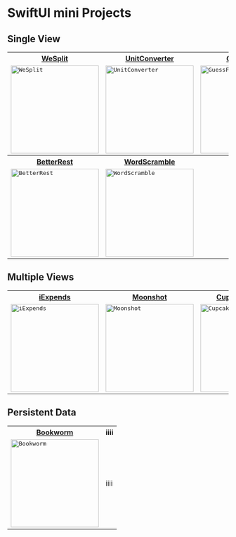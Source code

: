 # SwiftUI mini Projects

## Single View

<table>
  <tr>
    <th>
      <a href="https://github.com/JooYoo/swiftui-st-backup/tree/we-split">WeSplit</a>
    </th>
    <th>
      <a href="https://github.com/JooYoo/swiftui-st-backup/tree/unit-converter">UnitConverter</a>
    </th>
    <th>
      <a href="https://github.com/JooYoo/swiftui-st-backup/tree/guess-flag">GuessFlag</a>
    </th>
    <th>
      <a href="https://github.com/JooYoo/swiftui-st-backup/tree/rock-paper-scissors">RockPaperScissors</a>
    </th>
  </tr>
  <tr>
    <td>
      <kbd><img src="https://user-images.githubusercontent.com/12739843/151405104-c3ea73c9-4eac-4d0d-ae5b-d0ecc91d34ce.gif" width="200px" alt="WeSplit"/></kbd>
    </td>
    <td>
      <kbd><img src="https://user-images.githubusercontent.com/12739843/151689730-148507ee-fb73-44af-be41-0b97b015242e.gif" width="200px" alt="UnitConverter"/></kbd>
    </td>
    <td>
      <kbd><img src="https://user-images.githubusercontent.com/12739843/151205931-6a85e8ee-6f26-421d-b71c-2b6fe46c978a.gif" width="200px" alt="GuessFlag"/></kbd>
    </td>
    <td>
      <kbd><img src="https://user-images.githubusercontent.com/12739843/151655287-2ec15571-0192-4514-b459-0d3f0cbc12f5.gif" width="200px"/></kbd>
    </td>
  </tr>
  <tr>
     <th>
      <a href="https://github.com/JooYoo/swiftui-st-backup/tree/better-rest">BetterRest</a>
    </th>
    <th>
      <a href="https://github.com/JooYoo/swiftui-st-backup/tree/word-scramble">WordScramble</a>
    </th>
    <th></th>
    <th></th>
  </tr>
  <tr>
    <td>
      <kbd><img src="https://user-images.githubusercontent.com/12739843/151595173-5b357e4b-84f8-40f2-a665-c4bd5e8cbbd9.gif" width="200px" alt="BetterRest"/></kbd>
    </td>
    <td>
      <kbd><img src="https://user-images.githubusercontent.com/12739843/151662264-875f3145-3fd3-4eed-a53d-29ce69ecfcda.gif" width="200px" alt="WordScramble"/></kbd>
    </td>
    <td></td>
    <td></td>
  </tr>
</table>

## Multiple Views

<table>
  <tr>
    <th>
     <a href="https://github.com/JooYoo/swiftui-st-backup/tree/i-expense">iExpends</a>
    </th>
    <th>
      <a href="https://github.com/JooYoo/swiftui-st-backup/tree/moon-shot">Moonshot</a>
    </th>
    <th>
      <a href="https://github.com/JooYoo/swiftui-st-backup/tree/cupcake-corner">Cupcake Corner</a>
    </th>
  </tr>
  <tr>
    <td>
      <kbd><img src="https://user-images.githubusercontent.com/12739843/152016731-4a1fd83e-c9e5-4342-9fa8-89ba2d023ae5.gif" width="200px" alt="iExpends"/></kbd>
    </td> 
    <td>
      <kbd><img src="https://user-images.githubusercontent.com/12739843/152398149-10ee98d3-6de6-42f5-a143-b75ab1647969.gif" width="200px" alt="Moonshot"/></kbd>
    </td>
    <td>
      <kbd><img src="https://user-images.githubusercontent.com/12739843/152636651-0b0f18ad-f98f-4fcc-8786-9a876a282b2f.gif" width="200px" alt="CupcakeCorner"/></kbd>      
    </td>
  </tr>
</table>

## Persistent Data
<table>
  <tr>
    <th>
     <a href="https://github.com/JooYoo/swiftui-st-backup/tree/bookwarm">Bookworm</a>
    </th>
    <th>
      iiii
    </th>
  </tr>
  <tr>
    <td>
      <kbd><img src="https://user-images.githubusercontent.com/12739843/152687604-678f6129-a8f7-4357-bcec-f7891296e9a7.gif" width="200px" alt="Bookworm"/></kbd>
    </td> 
    <td>
      iiii
    </td>
  </tr>
</table>
